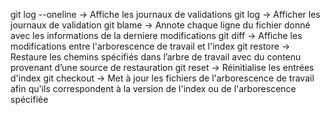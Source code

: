 git log --oneline -> Affiche les journaux de validations
git log           -> Afficher les journaux de validation
git blame         -> Annote chaque ligne du fichier donné avec les informations de la derniere modifications
git diff           -> Affiche les modifications entre l'arborescence de travail et l'index
git restore       -> Restaure les chemins spécifiés dans l’arbre de travail avec du contenu provenant d’une source de restauration
git reset         -> Réinitialise les entrées d'index
git checkout      -> Met à jour les fichiers de l'arborescence de travail afin qu'ils correspondent à la version de l'index ou de l'arborescence spécifiée
